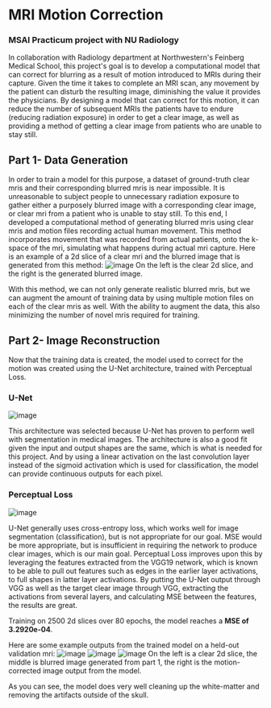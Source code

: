 # MRI Motion Correction
### MSAI Practicum project with NU Radiology
In collaboration with Radiology department at Northwestern's Feinberg Medical School, this project's goal is to develop a computational model that can correct for blurring as a result of motion introduced to MRIs during their capture. Given the time it takes to complete an MRI scan, any movement by the patient can disturb the resulting image, diminishing the value it provides the physicians. By designing a model that can correct for this motion, it can reduce the number of subsequent MRIs the patients have to endure (reducing radiation exposure) in order to get a clear image, as well as providing a method of getting a clear image from patients who are unable to stay still.

## Part 1- Data Generation
In order to train a model for this purpose, a dataset of ground-truth clear mris and their corresponding blurred mris is near impossible. It is unreasonable to subject people to unnecessary radiation exposure to gather either a purposely blurred image with a corresponding clear image, or clear mri from a patient who is unable to stay still. To this end, I developed a computational method of generating blurred mris using clear mris and motion files recording actual human movement. This method incorporates movement that was recorded from actual patients, onto the k-space of the mri, simulating what happens during actual mri capture. Here is an example of a 2d slice of a clear mri and the blurred image that is generated from this method:
![image](https://user-images.githubusercontent.com/30561629/79600123-4515ac80-80ac-11ea-94b2-2c64f550043b.png)
On the left is the clear 2d slice, and the right is the generated blurred image.

With this method, we can not only generate realistic blurred mris, but we can augment the amount of training data by using multiple motion files on each of the clear mris as well. With the ability to augment the data, this also minimizing the number of novel mris required for training.

## Part 2- Image Reconstruction
Now that the training data is created, the model used to correct for the motion was created using the U-Net architecture, trained with Perceptual Loss.
### U-Net
![image](https://user-images.githubusercontent.com/30561629/79601142-f537e500-80ad-11ea-8c60-6d2d35c95824.png)

This architecture was selected because U-Net has proven to perform well with segmentation in medical images. The architecture is also a good fit given the input and output shapes are the same, which is what is needed for this project. And by using a linear activation on the last convolution layer instead of the sigmoid activation which is used for classification, the model can provide continuous outputs for each pixel.

### Perceptual Loss
![image](https://user-images.githubusercontent.com/30561629/79601550-97f06380-80ae-11ea-8e85-358f023b206f.png)

U-Net generally uses cross-entropy loss, which works well for image segmentation (classification), but is not appropriate for our goal. MSE would be more appropriate, but is insufficient in requiring the network to produce clear images, which is our main goal. Perceptual Loss improves upon this by leveraging the features extracted from the VGG19 network, which is known to be able to pull out features such as edges in the earlier layer activations, to full shapes in latter layer activations. By putting the U-Net output through VGG as well as the target clear image through VGG, extracting the activations from several layers, and calculating MSE between the features, the results are great.

Training on 2500 2d slices over 80 epochs, the model reaches a **MSE of 3.2920e-04**.

Here are some example outputs from the trained model on a held-out validation mri:
![image](https://user-images.githubusercontent.com/30561629/79598769-1e567680-80aa-11ea-8116-f5fd1a756c7e.png)
![image](https://user-images.githubusercontent.com/30561629/79600699-3380d480-80ad-11ea-979d-d418ffe3f944.png)
![image](https://user-images.githubusercontent.com/30561629/79600931-9e321000-80ad-11ea-88f3-582d08bb0842.png)
On the left is a clear 2d slice, the middle is blurred image generated from part 1, the right is the motion-corrected image output from the model.

As you can see, the model does very well cleaning up the white-matter and removing the artifacts outside of the skull.
